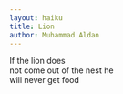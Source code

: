 ```yaml
---
layout: haiku
title: Lion
author: Muhammad Aldan
---
```


If the lion does<br>
not come out of the nest he<br>
will never get food<br>

